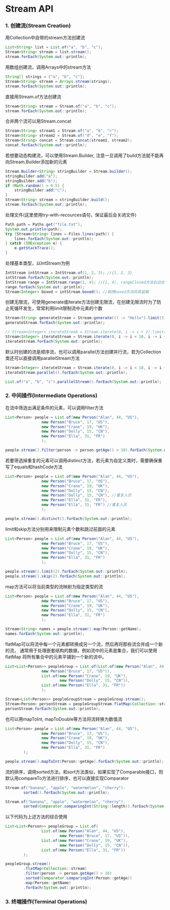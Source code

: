# Stream API

### 1. 创建流(Stream Creation)
用Collection中自带的stream方法创建流
```java
List<String> list = List.of("a", "b", "c");
Stream<String> stream = list.stream();
stream.forEach(System.out::println);
```
用数组创建流，调用Arrays中的stream方法
```java
String[] strings = {"a", "b", "c"};
Stream<String> stream = Arrays.stream(strings);
stream.forEach(System.out::println);
```
直接用Stream.of方法创建流
```java
Stream<String> stream = Stream.of("a", "b", "c");
stream.forEach(System.out::println);
```
合并两个流可以用Stream.concat
```java
Stream<String> stream1 = Stream.of("a", "b", "c");
Stream<String> stream2 = Stream.of("d", "e", "f");
Stream<String> concat = Stream.concat(stream1, stream2);
concat.forEach(System.out::println);
```
若想要动态构建流，可以使用Stream.Builder, 注意一旦调用了build方法就不能再向Stream.Builder添加新的元素
```java
Stream.Builder<String> stringBuilder = Stream.builder();
stringBuilder.add("a");
stringBuilder.add("b");
if (Math.random() > 0.5) {
    stringBuilder.add("c");
}
Stream<String> stream = stringBuilder.build();
stream.forEach(System.out::println);
```
处理文件(这里使用try-with-recources语句，保证最后会关闭文件)
```java
Path path = Paths.get("file.txt");
System.out.println(path);
try (Stream<String> lines = Files.lines(path)) {
    lines.forEach(System.out::println);
} catch (IOException e) {
    e.getStackTrace();
}
```
处理基本类型，以IntStream为例
```java
IntStream intStream = IntStream.of(1, 2, 3); //{1, 2, 3}
intStream.forEach(System.out::println);
IntStream range = IntStream.range(1, 4); //[1, 4), rangeClosed方法右边也为闭区间
range.forEach(System.out::println);
Stream<Integer> boxed = intStream.boxed(); //调用boxed方法将其装箱
```
创建无限流，可使用generate或iterate方法创建无限流，在创建无限流时为了防止死循环发生，常常利用limit限制流中元素的个数
```java
Stream<String> generateStream = Stream.generate(() -> "Hello").limit(5);
generateStream.forEach(System.out::println);

// Stream<Integer> iterateStream = Stream.iterate(0, i -> i + 2).limit(5);
Stream<Integer> iterateStream = Stream.iterate(0, i -> i < 10, i -> i + 2);
iterateStream.forEach(System.out::println);
```
默认时创建的流是顺序流，也可以调用parallel方法创建并行流，若为Collection类还可以直接调用parallelStream方法
```java
Stream<Integer> iterateStream = Stream.iterate(0, i -> i < 10, i -> i + 2);
iterateStream.parallel().forEach(System.out::println);

List.of("a", "b", "c").parallelStream().forEach(System.out::println);
```
### 2. 中间操作(Intermediate Operations)
在流中筛选出满足条件的元素，可以调用filter方法
```java
List<Person> people = List.of(new Person("Alan", 44, "US"),
                new Person("Bruce", 17, "US"),
                new Person("Crane", 19, "UK"),
                new Person("Dolly", 15, "CN"),
                new Person("Ella", 31, "FR")
                );

people.stream().filter(person -> person.getAge() > 18).forEach(System.out::println);
```
若要筛选掉重复的元素可以调用distinct方法，若元素为自定义类时，需要确保重写了equals和hashCode方法
```java
List<Person> people = List.of(new Person("Alan", 44, "US"),
                new Person("Bruce", 17, "US"),
                new Person("Crane", 19, "UK"),
                new Person("Dolly", 15, "CN"),
                new Person("Dolly", 15, "CN"), //重复人员
                new Person("Ella", 31, "FR"),
                new Person("Ella", 31, "FR") //重复人员
                );

people.stream().distinct().forEach(System.out::println);
```
limit和skip方法分别用来限制元素个数和跳过前面的元素
```java
List<Person> people = List.of(new Person("Alan", 44, "US"),
                new Person("Bruce", 17, "US"),
                new Person("Crane", 19, "UK"),
                new Person("Dolly", 15, "CN"),
                new Person("Ella", 31, "FR")
                );

people.stream().limit(2).forEach(System.out::println);
people.stream().skip(2).forEach(System.out::println);
```
map方法可以将当前类型的流映射为指定类型的流
```java
List<Person> people = List.of(new Person("Alan", 44, "US"),
                new Person("Bruce", 17, "US"),
                new Person("Crane", 19, "UK"),
                new Person("Dolly", 15, "CN"),
                new Person("Ella", 31, "FR")
                );

Stream<String> names = people.stream().map(Person::getName);
names.forEach(System.out::println);
```
flatMap可以将流中每一个元素都转换成另一个流，然后再将那些流合并成一个新的流， 通常用于处理嵌套结构的数据，例如流中的元素是集合，我们可以使用 flatMap 将所有集合中的元素平铺到一个新的流中。
```java
List<List<Person>> peopleGroup = List.of(List.of(new Person("Alan", 44, "US"),
                new Person("Bruce", 17, "US")),
                List.of(new Person("Crane", 19, "UK"),
                        new Person("Dolly", 15, "CN")),
                List.of(new Person("Ella", 31, "FR"))
                );

Stream<List<Person>> peopleGroupStream = peopleGroup.stream();
Stream<Person> personStream = peopleGroupStream.flatMap(Collection::stream);
personStream.forEach(System.out::println);
```
也可以用mapToInt, mapToDouble等方法将流转换为数值流
```java
List<Person> people = List.of(new Person("Alan", 44, "US"),
                new Person("Bruce", 17, "US"),
                new Person("Crane", 19, "UK"),
                new Person("Dolly", 15, "CN"),
                new Person("Ella", 31, "FR")
        );

people.stream().mapToInt(Person::getAge).forEach(System.out::println);
```
流的排序，调用sorted方法，和sort方法类似，如果实现了Comparable接口，则默认用compareTo方法进行排序，也可以直接实现Comparator
```java
Stream.of("banana", "apple", "watermelon", "cherry").
        sorted().forEach(System.out::println);

Stream.of("banana", "apple", "watermelon", "cherry").
        sorted(Comparator.comparingInt(String::length)).forEach(System.out::println);
```
以下代码为上述方法的综合使用
```java
List<List<Person>> peopleGroup = List.of(
                List.of(new Person("Alan", 44, "US"),
                        new Person("Bruce", 17, "US")),
                List.of(new Person("Crane", 19, "UK"),
                        new Person("Dolly", 15, "CN")),
                List.of(new Person("Ella", 31, "FR"))
        );

peopleGroup.stream()
        .flatMap(Collection::stream)
        .filter(person -> person.getAge() > 18)
        .sorted(Comparator.comparingInt(Person::getAge))
        .map(Person::getName)
        .forEach(System.out::println);
```
### 3. 终端操作(Terminal Operations)